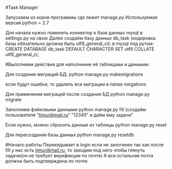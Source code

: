 #Task Manager

Запускаем из корня программы где лежит manage.py
Используемая версия python = 2.7

Для начала нужно поменять коннектор к базе данных mysql в settings.py на свою
Далее создаём базу данных db_task (кодировка базы обязательно должна быть utf8_general_ci):
в mysql под рутом:
CREATE DATABASE db_task DEFAULT CHARACTER SET utf8 COLLATE utf8_general_ci;

#Выполняем действия для наполнение её таблицами и данными:

Для создания миграций БД:
python manage.py makemigrations

eсли будут ошибки, то удалить все миграции в папке mirgations

Для применения миграций после создания БД
python manage.py migrate

Заполняем фэйковыми данными
python manage.py fill       (создаём пользователя "timur@mail.ru" "12345" и даём ему задачи"

Если нужно, можно сбросить данные из таблицы
python manage.py reset

Для пересоздания базы данных
python manage.py resetdb

#Начало работы
Перекидывает в login если не залогинен
так как после fill у нас есть timur@mail.ru, то заходим под него чтобы глянуть задачи(он не требует верификции по почте)
А вся остальная почта должна быть подтверждена по почте


